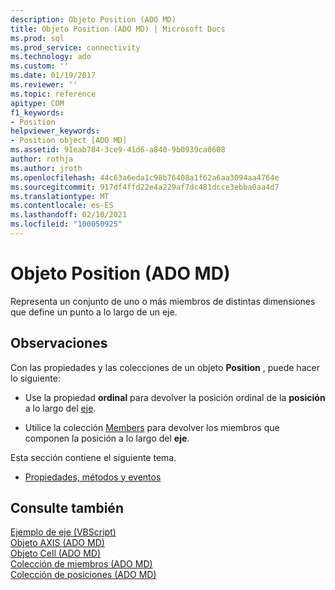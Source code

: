 ```yaml
---
description: Objeto Position (ADO MD)
title: Objeto Position (ADO MD) | Microsoft Docs
ms.prod: sql
ms.prod_service: connectivity
ms.technology: ado
ms.custom: ''
ms.date: 01/19/2017
ms.reviewer: ''
ms.topic: reference
apitype: COM
f1_keywords:
- Position
helpviewer_keywords:
- Position object [ADO MD]
ms.assetid: 91eab784-3ce9-41d6-a840-9b0939ca0608
author: rothja
ms.author: jroth
ms.openlocfilehash: 44c63a6eda1c98b76408a1f62a6aa3094aa4764e
ms.sourcegitcommit: 917df4ffd22e4a229af7dc481dcce3ebba0aa4d7
ms.translationtype: MT
ms.contentlocale: es-ES
ms.lasthandoff: 02/10/2021
ms.locfileid: "100050925"
---
```

# <a name="position-object-ado-md"></a>Objeto Position (ADO MD)
Representa un conjunto de uno o más miembros de distintas dimensiones que define un punto a lo largo de un eje.  
  
## <a name="remarks"></a>Observaciones  
 Con las propiedades y las colecciones de un objeto **Position** , puede hacer lo siguiente:  
  
-   Use la propiedad **ordinal** para devolver la posición ordinal de la **posición** a lo largo del [eje](./axis-object-ado-md.md).  
  
-   Utilice la colección [Members](./members-collection-ado-md.md) para devolver los miembros que componen la posición a lo largo del **eje**.  
  
 Esta sección contiene el siguiente tema.  
  
-   [Propiedades, métodos y eventos](./position-object-properties-methods-and-events.md)  
  
## <a name="see-also"></a>Consulte también  
 [Ejemplo de eje (VBScript)](./axis-example-vbscript.md)   
 [Objeto AXIS (ADO MD)](./axis-object-ado-md.md)   
 [Objeto Cell (ADO MD)](./cell-object-ado-md.md)   
 [Colección de miembros (ADO MD)](./members-collection-ado-md.md)   
 [Colección de posiciones (ADO MD)](./positions-collection-ado-md.md)